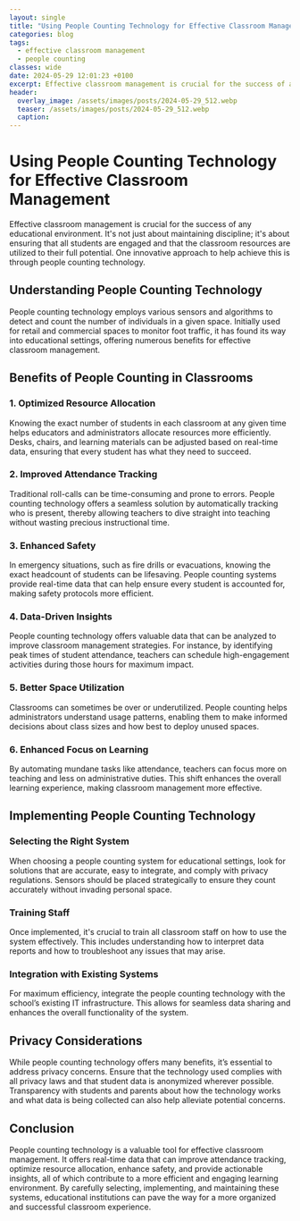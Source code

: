```yaml
---
layout: single
title: "Using People Counting Technology for Effective Classroom Management"
categories: blog
tags:
  - effective classroom management
  - people counting
classes: wide
date: 2024-05-29 12:01:23 +0100
excerpt: Effective classroom management is crucial for the success of any educational environment. It's not just about maintaining discipline; it's about ensuring th...
header:
  overlay_image: /assets/images/posts/2024-05-29_512.webp
  teaser: /assets/images/posts/2024-05-29_512.webp
  caption: 
---
```

  
# Using People Counting Technology for Effective Classroom Management

Effective classroom management is crucial for the success of any educational environment. It's not just about maintaining discipline; it's about ensuring that all students are engaged and that the classroom resources are utilized to their full potential. One innovative approach to help achieve this is through people counting technology.

## Understanding People Counting Technology

People counting technology employs various sensors and algorithms to detect and count the number of individuals in a given space. Initially used for retail and commercial spaces to monitor foot traffic, it has found its way into educational settings, offering numerous benefits for effective classroom management.

## Benefits of People Counting in Classrooms

### 1. Optimized Resource Allocation
Knowing the exact number of students in each classroom at any given time helps educators and administrators allocate resources more efficiently. Desks, chairs, and learning materials can be adjusted based on real-time data, ensuring that every student has what they need to succeed.

### 2. Improved Attendance Tracking
Traditional roll-calls can be time-consuming and prone to errors. People counting technology offers a seamless solution by automatically tracking who is present, thereby allowing teachers to dive straight into teaching without wasting precious instructional time.

### 3. Enhanced Safety
In emergency situations, such as fire drills or evacuations, knowing the exact headcount of students can be lifesaving. People counting systems provide real-time data that can help ensure every student is accounted for, making safety protocols more efficient.

### 4. Data-Driven Insights
People counting technology offers valuable data that can be analyzed to improve classroom management strategies. For instance, by identifying peak times of student attendance, teachers can schedule high-engagement activities during those hours for maximum impact.

### 5. Better Space Utilization
Classrooms can sometimes be over or underutilized. People counting helps administrators understand usage patterns, enabling them to make informed decisions about class sizes and how best to deploy unused spaces.

### 6. Enhanced Focus on Learning
By automating mundane tasks like attendance, teachers can focus more on teaching and less on administrative duties. This shift enhances the overall learning experience, making classroom management more effective.

## Implementing People Counting Technology

### Selecting the Right System
When choosing a people counting system for educational settings, look for solutions that are accurate, easy to integrate, and comply with privacy regulations. Sensors should be placed strategically to ensure they count accurately without invading personal space.

### Training Staff
Once implemented, it's crucial to train all classroom staff on how to use the system effectively. This includes understanding how to interpret data reports and how to troubleshoot any issues that may arise.

### Integration with Existing Systems
For maximum efficiency, integrate the people counting technology with the school’s existing IT infrastructure. This allows for seamless data sharing and enhances the overall functionality of the system.

## Privacy Considerations

While people counting technology offers many benefits, it’s essential to address privacy concerns. Ensure that the technology used complies with all privacy laws and that student data is anonymized wherever possible. Transparency with students and parents about how the technology works and what data is being collected can also help alleviate potential concerns.

## Conclusion

People counting technology is a valuable tool for effective classroom management. It offers real-time data that can improve attendance tracking, optimize resource allocation, enhance safety, and provide actionable insights, all of which contribute to a more efficient and engaging learning environment. By carefully selecting, implementing, and maintaining these systems, educational institutions can pave the way for a more organized and successful classroom experience.